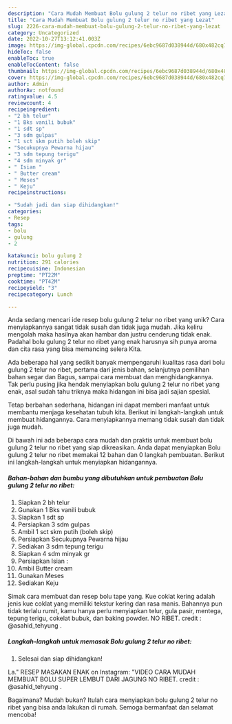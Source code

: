 ```yaml
---
description: "Cara Mudah Membuat Bolu gulung 2 telur no ribet yang Lezat"
title: "Cara Mudah Membuat Bolu gulung 2 telur no ribet yang Lezat"
slug: 2226-cara-mudah-membuat-bolu-gulung-2-telur-no-ribet-yang-lezat
category: Uncategorized
date: 2022-10-27T13:12:41.003Z
image: https://img-global.cpcdn.com/recipes/6ebc9687d038944d/680x482cq70/bolu-gulung-2-telur-no-ribet-foto-resep-utama.jpg
hideToc: false
enableToc: true
enableTocContent: false
thumbnail: https://img-global.cpcdn.com/recipes/6ebc9687d038944d/680x482cq70/bolu-gulung-2-telur-no-ribet-foto-resep-utama.jpg
cover: https://img-global.cpcdn.com/recipes/6ebc9687d038944d/680x482cq70/bolu-gulung-2-telur-no-ribet-foto-resep-utama.jpg
author: Admin
authorAv: notfound
ratingvalue: 4.5
reviewcount: 4
recipeingredient:
- "2 bh telur"
- "1 Bks vanili bubuk"
- "1 sdt sp"
- "3 sdm gulpas"
- "1 sct skm putih boleh skip"
- "Secukupnya Pewarna hijau"
- "3 sdm tepung terigu"
- "4 sdm minyak gr"
- " Isian "
- " Butter cream"
- " Meses"
- " Keju"
recipeinstructions:

- "Sudah jadi dan siap dihidangkan!"
categories:
- Resep
tags:
- bolu
- gulung
- 2

katakunci: bolu gulung 2 
nutrition: 291 calories
recipecuisine: Indonesian
preptime: "PT22M"
cooktime: "PT42M"
recipeyield: "3"
recipecategory: Lunch

---
```





Anda sedang mencari ide resep bolu gulung 2 telur no ribet yang unik? Cara menyiapkannya sangat tidak susah dan tidak juga mudah. Jika keliru mengolah maka hasilnya akan hambar dan justru cenderung tidak enak. Padahal bolu gulung 2 telur no ribet yang enak harusnya sih punya aroma dan cita rasa yang bisa memancing selera Kita.





Ada beberapa hal yang sedikit banyak mempengaruhi kualitas rasa dari bolu gulung 2 telur no ribet, pertama dari jenis bahan, selanjutnya pemilihan bahan segar dan Bagus, sampai cara membuat dan menghidangkannya. Tak perlu pusing jika hendak menyiapkan bolu gulung 2 telur no ribet yang enak,      asal sudah tahu triknya maka hidangan ini bisa jadi sajian spesial.














Tetap berbahan sederhana, hidangan ini dapat memberi manfaat untuk membantu menjaga kesehatan tubuh kita. Berikut ini langkah-langkah untuk membuat hidangannya. Cara menyiapkannya memang tidak susah dan tidak juga mudah.






Di bawah ini ada beberapa cara mudah dan praktis untuk membuat bolu gulung 2 telur no ribet yang siap dikreasikan. Anda dapat menyiapkan Bolu gulung 2 telur no ribet memakai 12 bahan dan 0 langkah pembuatan. Berikut ini langkah-langkah untuk menyiapkan hidangannya.

<!--inarticleads1-->

##### Bahan-bahan dan bumbu yang dibutuhkan untuk pembuatan Bolu gulung 2 telur no ribet:

1. Siapkan 2 bh telur
1. Gunakan 1 Bks vanili bubuk
1. Siapkan 1 sdt sp
1. Persiapkan 3 sdm gulpas
1. Ambil 1 sct skm putih (boleh skip)
1. Persiapkan Secukupnya Pewarna hijau
1. Sediakan 3 sdm tepung terigu
1. Siapkan 4 sdm minyak gr
1. Persiapkan  Isian :
1. Ambil  Butter cream
1. Gunakan  Meses
1. Sediakan  Keju


Simak cara membuat dan resep bolu tape yang. Kue coklat kering adalah jenis kue coklat yang memiliki tekstur kering dan rasa manis. Bahannya pun tidak terlalu rumit, kamu hanya perlu menyiapkan telur, gula pasir, mentega, tepung terigu, cokelat bubuk, dan baking powder. NO RIBET. credit : @asahid_tehyung . 

<!--inarticleads2-->

##### Langkah-langkah untuk memasak Bolu gulung 2 telur no ribet:


1. Selesai dan siap dihidangkan!

La.&#34; RESEP MASAKAN ENAK on Instagram: &#34;VIDEO CARA MUDAH MEMBUAT BOLU SUPER LEMBUT DARI JAGUNG NO RIBET. credit : @asahid_tehyung . 

Bagaimana? Mudah bukan? Itulah cara menyiapkan bolu gulung 2 telur no ribet yang bisa anda lakukan di rumah. Semoga bermanfaat dan selamat mencoba!

